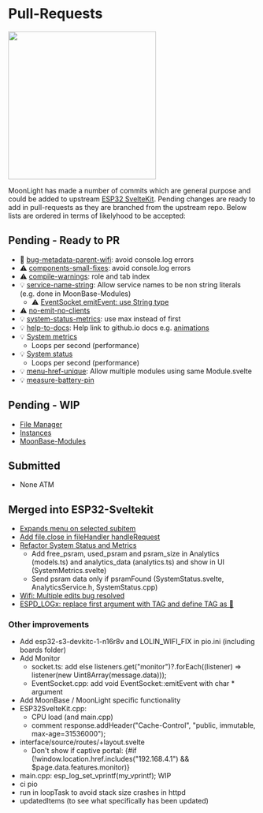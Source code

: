 # Pull-Requests

<img width="300" src="https://github.com/user-attachments/assets/8750fc86-cbde-46ef-9392-9d6810340b52" />


MoonLight has made a number of commits which are general purpose and could be added to upstream [ESP32 SvelteKit](https://github.com/theelims/ESP32-sveltekit). Pending changes are ready to add in pull-requests as they are branched from the upstream repo.
Below lists are ordered in terms of likelyhood to be accepted:

## Pending - Ready to PR

* 🐛 [bug-metadata-parent-wifi](https://github.com/theelims/ESP32-sveltekit/commit/8573d90784f4fbf28de1d30be24b7421e965d0b4): avoid console.log errors
* ⚠️ [components-small-fixes](https://github.com/theelims/ESP32-sveltekit/commit/da2c641eea81799f683bbc452d708d4d159e357e): avoid console.log errors
* ⚠️ [compile-warnings](https://github.com/theelims/ESP32-sveltekit/commit/8a4dc4171c37d04754744f76513c2d2a08b0662d): role and tab index
* 💡 [service-name-string](https://github.com/theelims/ESP32-sveltekit/commit/05a7bd9a12999e087d0b05a62859d263679cc76a): Allow service names to be non string literals (e.g. done in MoonBase-Modules)
    * ⚠️ [EventSocket emitEvent: use String type](https://github.com/theelims/ESP32-sveltekit/commit/54c4a44eb95be2fe344bb78f022c8afcbbd8c731)
* ⚠️ [no-emit-no-clients](https://github.com/MoonModules/MoonLight/commit/c024c2ff656511c67625b3dce3642d6560724482)
* 💡 [system-status-metrics](https://github.com/theelims/ESP32-sveltekit/commit/352cfe3e376b25f7470ad4f764cdf54f7069c645): use max instead of first
* 💡 [help-to-docs](https://github.com/theelims/ESP32-sveltekit/commit/2c2d2fae5c37b220bc61dfb1ba6655485de6547f): Help link to github.io docs e.g. [animations](https://moonmodules.org/MoonLight/moonbase/module/animations)
* 💡 [System metrics](https://moonmodules.org/MoonLight/system/metrics/)
    * Loops per second (performance)
* 💡 [System status](https://moonmodules.org/MoonLight/system/status/)
    * Loops per second (performance)
* 💡 [menu-href-unique](https://github.com/theelims/ESP32-sveltekit/commit/92acbd046e478bccf7eec469e0dab5dcda53c0ae): Allow multiple modules using same Module.svelte
* 💡 [measure-battery-pin](https://github.com/theelims/ESP32-sveltekit/commit/bcd3abd1f981d48d7a76c5ee71fc99f4fe54eb08)

## Pending - WIP

* [File Manager](https://moonmodules.org/MoonLight/moonbase/files/)
* [Instances](https://moonmodules.org/MoonLight/moonbase/module/instances/)
* [MoonBase-Modules](https://moonmodules.org/MoonLight/moonbase/modules/)

## Submitted

* None ATM

## Merged into ESP32-Sveltekit

* [Expands menu on selected subitem](https://github.com/theelims/ESP32-sveltekit/pull/77)
* [Add file.close in fileHandler handleRequest](https://github.com/theelims/ESP32-sveltekit/pull/73)
* [Refactor System Status and Metrics](https://github.com/theelims/ESP32-sveltekit/pull/78)
    * Add free_psram, used_psram and psram_size in Analytics (models.ts) and analytics_data (analytics.ts) and show in UI (SystemMetrics.svelte)
    * Send psram data only if psramFound (SystemStatus.svelte, AnalyticsService.h, SystemStatus.cpp)
* [Wifi: Multiple edits bug resolved](https://github.com/theelims/ESP32-sveltekit/pull/81)
* [ESPD_LOGx: replace first argument with TAG and define TAG as 🐼](https://github.com/theelims/ESP32-sveltekit/pull/85)

### Other improvements

* Add esp32-s3-devkitc-1-n16r8v and LOLIN_WIFI_FIX in pio.ini (including boards folder)
* Add Monitor
    * socket.ts: add else listeners.get("monitor")?.forEach((listener) => listener(new Uint8Array(message.data)));
    * EventSocket.cpp: add void EventSocket::emitEvent with char * argument
* Add MoonBase / MoonLight specific functionality
* ESP32SvelteKit.cpp: 
    * CPU load (and main.cpp)
    * comment response.addHeader("Cache-Control", "public, immutable, max-age=31536000");
* interface/source/routes/+layout.svelte
    * Don't show if captive portal: {#if (!window.location.href.includes("192.168.4.1") && $page.data.features.monitor)}
* main.cpp: esp_log_set_vprintf(my_vprintf); WIP
* ci pio
* run in loopTask to avoid stack size crashes in httpd
* updatedItems (to see what specifically has been updated)